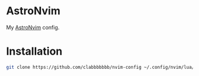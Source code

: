 # AstroNvim
My [AstroNvim](https://github.com/AstroNvim/AstroNvim) config.
# Installation
```bash
git clone https://github.com/clabbbbbbb/nvim-config ~/.config/nvim/lua/user
```
